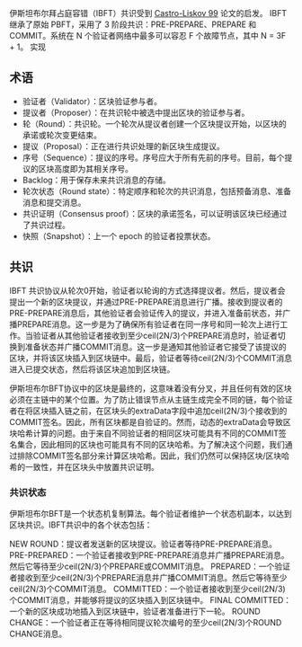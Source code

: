 伊斯坦布尔拜占庭容错（IBFT）共识受到 [Castro-Liskov 99](https://pmg.csail.mit.edu/papers/osdi99.pdf) 论文的启发。
IBFT 继承了原始 PBFT，采用了 3 阶段共识：PRE-PREPARE、PREPARE 和 COMMIT。系统在 N 个验证者网络中最多可以容忍 F 个故障节点，其中
N = 3F + 1。 实现

## 术语
- 验证者（Validator）：区块验证参与者。
- 提议者（Proposer）：在共识轮中被选中提出区块的验证参与者。
- 轮（Round）：共识轮。一个轮次从提议者创建一个区块提议开始，以区块的承诺或轮次变更结束。
- 提议（Proposal）：正在进行共识处理的新区块生成提议。
- 序号（Sequence）：提议的序号。序号应大于所有先前的序号。目前，每个提议的区块高度即为其相关序号。
- Backlog：用于保存未来共识消息的存储。
- 轮次状态（Round state）：特定顺序和轮次的共识消息，包括预备消息、准备消息和提交消息。
- 共识证明（Consensus proof）：区块的承诺签名，可以证明该区块已经通过了共识过程。
- 快照（Snapshot）：上一个 epoch 的验证者投票状态。

## 共识
IBFT 共识协议从轮次0开始，验证者以轮询的方式选择提议者。然后，提议者会提出一个新的区块提议，并通过PRE-PREPARE消息进行广播。接收到提议者的PRE-PREPARE消息后，其他验证者会验证传入的提议，并进入准备前状态，并广播PREPARE消息。这一步是为了确保所有验证者在同一序号和同一轮次上进行工作。当验证者从其他验证者接收到至少ceil(2N/3)个PREPARE消息时，验证者切换到准备状态并广播COMMIT消息。这一步是通知其他验证者它接受了该提议的区块，并将该区块插入到区块链中。最后，验证者等待ceil(2N/3)个COMMIT消息进入已提交状态，然后将该区块追加到区块链。

伊斯坦布尔BFT协议中的区块是最终的，这意味着没有分叉，并且任何有效的区块必须在主链中的某个位置。为了防止错误节点从主链生成完全不同的链，每个验证者在将区块插入链之前，在区块头的extraData字段中追加ceil(2N/3)个接收到的COMMIT签名。因此，所有区块都是自验证的。然而，动态的extraData会导致区块哈希计算的问题。由于来自不同验证者的相同区块可能具有不同的COMMIT签名集合，因此相同的区块也可能具有不同的区块哈希。为了解决这个问题，我们通过排除COMMIT签名部分来计算区块哈希。因此，我们仍然可以保持区块/区块哈希的一致性，并在区块头中放置共识证明。

### 共识状态
伊斯坦布尔BFT是一个状态机复制算法。每个验证者维护一个状态机副本，以达到区块共识。IBFT共识中的各个状态包括：

NEW ROUND：提议者发送新的区块提议。验证者等待PRE-PREPARE消息。
PRE-PREPARED：一个验证者接收到PRE-PREPARE消息并广播PREPARE消息。然后它等待至少ceil(2N/3)个PREPARE或COMMIT消息。
PREPARED：一个验证者接收到至少ceil(2N/3)个PREPARE消息并广播COMMIT消息。然后它等待至少ceil(2N/3)个COMMIT消息。
COMMITTED：一个验证者接收到至少ceil(2N/3)个COMMIT消息，并能够将提议的区块插入到区块链中。
FINAL COMMITTED：一个新的区块成功地插入到区块链中，验证者准备进行下一轮。
ROUND CHANGE：一个验证者正在等待相同提议轮次编号的至少ceil(2N/3)个ROUND CHANGE消息。